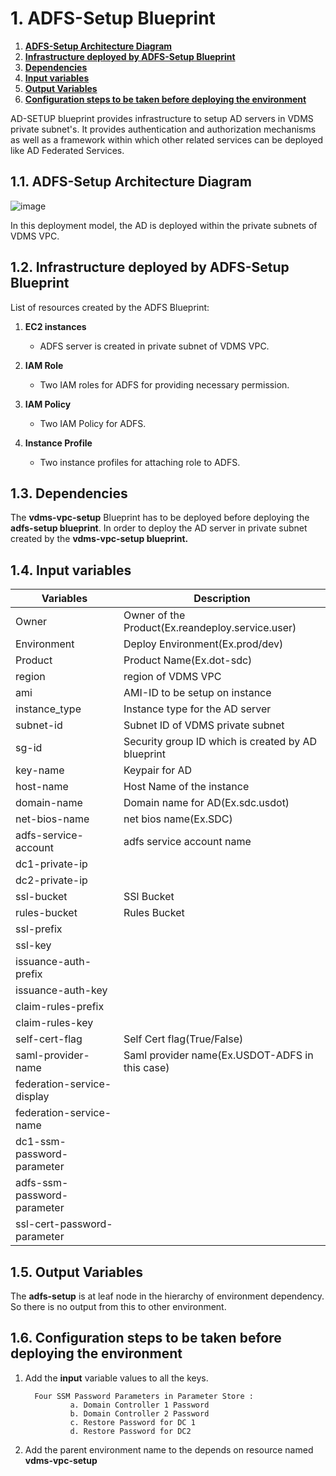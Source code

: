 # 1. **ADFS-Setup Blueprint**

1. [**ADFS-Setup Architecture Diagram**](#11-adfs-setup-architecture-diagram)
1. [**Infrastructure deployed by ADFS-Setup Blueprint**](#12-infrastructure-deployed-by-adfs-setup-blueprint)
1. [**Dependencies**](#13-dependencies)
1. [**Input variables**](#14-input-variables)
1. [**Output Variables**](#15-output-variables)
1. [**Configuration steps to be taken before deploying the environment**](#16-configuration-steps-to-be-taken-before-deploying-the-environment)

AD-SETUP blueprint provides infrastructure to setup AD servers in VDMS private subnet's. It provides authentication and authorization mechanisms as well as a framework within which other related services can be deployed like AD Federated Services.
## 1.1. **ADFS-Setup Architecture Diagram**

![image](https://user-images.githubusercontent.com/20499487/32883733-2ad223de-cade-11e7-81e3-af67dac7ba78.png)

In this deployment model, the AD is deployed within the private subnets of VDMS VPC. 

## 1.2. **Infrastructure deployed by ADFS-Setup Blueprint**

List of resources created by the ADFS Blueprint:

1. **EC2 instances**

    * ADFS server is created in private subnet of  VDMS VPC.

1. **IAM Role**

    *  Two IAM roles for ADFS for providing necessary permission.
    
1. **IAM Policy**

    *  Two IAM Policy for ADFS.
    
1. **Instance Profile**

    *  Two instance profiles for attaching role to ADFS.
    
## 1.3. **Dependencies**

The **vdms-vpc-setup** Blueprint has to be deployed before deploying the **adfs-setup blueprint**. In order to deploy the AD server in private subnet created by the **vdms-vpc-setup blueprint.**

## 1.4. **Input variables**

|    **Variables**               |         **Description**                                  |
|--------------------------------|----------------------------------------------------------|
| Owner                          | Owner of the Product(Ex.reandeploy.service.user)         |
| Environment                    | Deploy Environment(Ex.prod/dev)                          |
| Product                        | Product Name(Ex.dot-sdc)                                 |
| region                         | region of VDMS VPC                                       |
| ami                            | AMI-ID to be setup on instance                           |
| instance_type                  | Instance type for the AD server                          |
| subnet-id                      | Subnet ID of VDMS private subnet                         |
| sg-id                          | Security group ID which is created by AD blueprint       |
| key-name                       | Keypair for AD                                           |
| host-name                      | Host Name of the instance                                |
| domain-name                    | Domain name for AD(Ex.sdc.usdot)                         |
| net-bios-name                  | net bios name(Ex.SDC)                                    |
| adfs-service-account           | adfs service account name                                |
| dc1-private-ip                 |                                                          |
| dc2-private-ip                 |                                                          |
| ssl-bucket                     | SSl Bucket                                               |
| rules-bucket                   | Rules Bucket                                             |
| ssl-prefix                     |                                                          |
| ssl-key                        |                                                           |
| issuance-auth-prefix           |                                                           |
| issuance-auth-key              |                                                           |
| claim-rules-prefix             |                                                           |
| claim-rules-key                |                                                           |
| self-cert-flag                 | Self Cert flag(True/False)                                |
| saml-provider-name             | Saml provider name(Ex.USDOT-ADFS in this case)            |
| federation-service-display     |                                                        |
| federation-service-name        |                                                        |
| dc1-ssm-password-parameter     |                                                        |
| adfs-ssm-password-parameter    |                                                        |
| ssl-cert-password-parameter    |                                                        | 

## 1.5. **Output Variables**
 The **adfs-setup** is at leaf node in the hierarchy of environment dependency. So there is no output from this to other environment.

## 1.6. **Configuration steps to be taken before deploying the environment**  

1. Add the **input** variable values to all the keys.

         Four SSM Password Parameters in Parameter Store :
                 a. Domain Controller 1 Password
                 b. Domain Controller 2 Password
                 c. Restore Password for DC 1
                 d. Restore Password for DC2

1. Add the parent environment name to the depends on resource named **vdms-vpc-setup**
